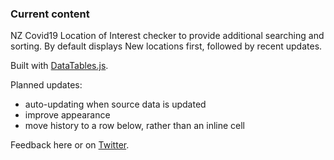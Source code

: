 ### Current content

NZ Covid19 Location of Interest checker to provide additional searching and sorting.
By default displays New locations first, followed by recent updates.

Built with [DataTables.js](https://datatables.net).

Planned updates:
- auto-updating when source data is updated
- improve appearance
- move history to a row below, rather than an inline cell

Feedback here or on [Twitter](https://twitter.com/jk_niersbach).